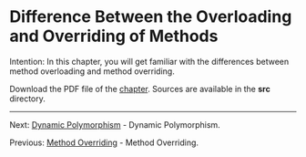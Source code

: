 # Difference Between the Overloading and Overriding of Methods

Intention: In this chapter, you will get familiar with the differences between method overloading and method overriding.

Download the PDF file of the [chapter](chapter_19.pdf). Sources are available in the <b>src</b> directory. 

<hr>

Next: [Dynamic Polymorphism](chapter_20.md "Dynamic Polymorphism") - Dynamic Polymorphism.

Previous: [Method Overriding](chapter_18.md "Method Overriding") - Method Overriding.